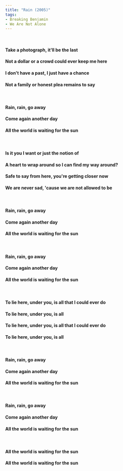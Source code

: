 ```yaml
---
title: "Rain (2005)"
tags:
- Breaking Benjamin
- We Are Not Alone
---
```

&nbsp;
#### Take a photograph, it'll be the last
#### Not a dollar or a crowd could ever keep me here
#### I don't have a past, I just have a chance
#### Not a family or honest plea remains to say
&nbsp;
#### Rain, rain, go away
#### Come again another day
#### All the world is waiting for the sun
&nbsp;
#### Is it you I want or just the notion of
#### A heart to wrap around so I can find my way around?
#### Safe to say from here, you're getting closer now
#### We are never sad, 'cause we are not allowed to be
&nbsp;
#### Rain, rain, go away
#### Come again another day
#### All the world is waiting for the sun
&nbsp;
#### Rain, rain, go away
#### Come again another day
#### All the world is waiting for the sun
&nbsp;
#### To lie here, under you, is all that I could ever do
#### To lie here, under you, is all
#### To lie here, under you, is all that I could ever do
#### To lie here, under you, is all
&nbsp;
#### Rain, rain, go away
#### Come again another day
#### All the world is waiting for the sun
&nbsp;
#### Rain, rain, go away
#### Come again another day
#### All the world is waiting for the sun
&nbsp;
#### All the world is waiting for the sun
#### All the world is waiting for the sun
